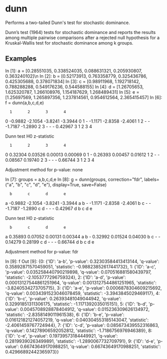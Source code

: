 # dunn
Performs a two-tailed Dunn's test for stochastic dominance.

Dunn’s test (1964) tests for stochastic dominance and reports the results
among multiple pairwise comparisons after a rejected null hypothesis for a
Kruskal-Wallis test for stochastic dominance among k groups.

Examples
--------
In [1]: a = [0.28551035, 0.338524035, 0.088631321, 0.205930807, 0.363240102]\n
In [2]: b = [0.52173913, 0.763358779, 0.325436786, 0.425305688, 0.378071834]
In [3]: c = [0.98911968, 1.192718142, 0.788288288, 0.549176236, 0.544588155]
In [4]: d = [1.26705653, 1.625320787, 1.266108976, 1.154187629, 1.268489431]
In [5]: e = [1.25697569, 1.265897356, 1.237814561, 0.954612564, 2.365415457]
In [6]: f = dunn(a,b,c,d,e)

      1       2       3       4       
   0  -0.9882 -2.1054 -3.8241 -3.3944 0
   1  -       -1.1171 -2.8358 -2.4061 1
   2  -       -       -1.7187 -1.2890 2
   3  -       -       -       0.42967 3
      1       2       3       4       

Dunn test H0 z-statistic


      1       2       3       4       
   0  0.32304 0.03526 0.00013 0.00069 0
   1  -       0.26393 0.00457 0.01612 1
   2  -       -       0.08567 0.19740 2
   3  -       -       -       0.66744 3
      1       2       3       4       

Adjustment method for p-value: none

In [7]: groups = a,b,c,d,e
In [8]: g = dunn(groups,
                 correction="fdr",
                 labels=("a", "b", "c", "d", "e"),
                 display=True,
                 save=False)

      b       c       d       e       
   a  -0.9882 -2.1054 -3.8241 -3.3944 a
   b  -       -1.1171 -2.8358 -2.4061 b
   c  -       -       -1.7187 -1.2890 c
   d  -       -       -       0.42967 d
      b       c       d       e       

Dunn test H0 z-statistic


      b       c       d       e       
   a  0.35893 0.07052 0.00131 0.00344 a
   b  -       0.32992 0.01524 0.04030 b
   c  -       -       0.14279 0.28199 c
   d  -       -       -       0.66744 d
      b       c       d       e       

Adjustment method for p-value: fdr

In [9]: f
Out [9]:
{0: {'ID': 'a-b',
  'p-value': 0.32303584413413144,
  'q-value': 0.35892871570459051,
  'statistic': -0.98823852617441732},
 1: {'ID': 'a-c',
  'p-value': 0.035258440790219898,
  'q-value': 0.070516881580439797,
  'statistic': -2.1053777296759324},
 2: {'ID': 'a-d',
  'p-value': 0.00013127544861251964,
  'q-value': 0.0013127544861251965,
  'statistic': -3.8240534273705715},
 3: {'ID': 'a-e',
  'p-value': 0.0006878304609215692,
  'q-value': 0.0034391523046078459,
  'statistic': -3.3943845029469117},
 4: {'ID': 'b-c',
  'p-value': 0.26393481049044942,
  'q-value': 0.32991851311306175,
  'statistic': -1.1171392035015151},
 5: {'ID': 'b-d',
  'p-value': 0.0045708928878404912,
  'q-value': 0.015236309626134972,
  'statistic': -2.8358149011961538},
 6: {'ID': 'b-e',
  'p-value': 0.016121821274057219,
  'q-value': 0.040304553185143047,
  'statistic': -2.4061459767724944},
 7: {'ID': 'c-d',
  'p-value': 0.085673439552316863,
  'q-value': 0.14278906592052812,
  'statistic': -1.7186756976946389},
 8: {'ID': 'c-e',
  'p-value': 0.19739573184449921,
  'q-value': 0.28199390263499891,
  'statistic': -1.2890067732709791},
 9: {'ID': 'd-e',
  'p-value': 0.66743649170988251,
  'q-value': 0.66743649170988251,
  'statistic': 0.42966892442365973}}
